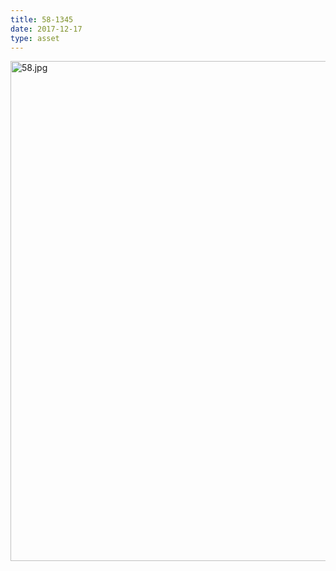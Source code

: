 ```yaml
---
title: 58-1345
date: 2017-12-17
type: asset
---
```

<img src="http://ccnmtl.columbia.edu/projects/histologylab/assets/images/58.jpg" width="800" alt="58.jpg" style="margin: 0;padding: 0;border: 0;">